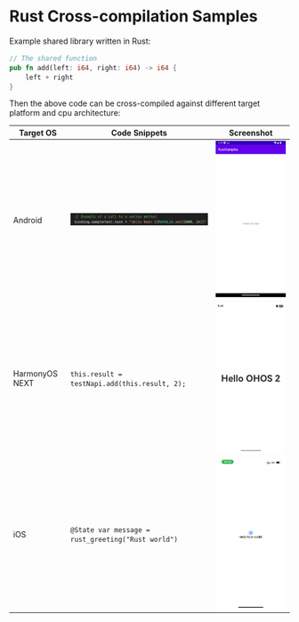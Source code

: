 # Rust Cross-compilation Samples

Example shared library written in Rust:

```rust
// The shared function
pub fn add(left: i64, right: i64) -> i64 {
    left + right
}
```

Then the above code can be cross-compiled against different target platform and cpu architecture:

| Target OS | Code Snippets | Screenshot |
|------|------|---|
| Android | <img src="screenshots/android_snippet.png" width=500 /> | <img src="screenshots/android_screenshot.png" width=300 /> |
| HarmonyOS NEXT | `this.result = testNapi.add(this.result, 2);` | <img src="screenshots/hmos_screenshot.png" width=300 /> |
| iOS | `@State var message = rust_greeting("Rust world")` | <img src="screenshots/ios_screenshot.PNG" width=300 /> |
